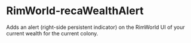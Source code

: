 # RimWorld-recaWealthAlert

Adds an alert (right-side persistent indicator) on the RimWorld UI of your current wealth for the current colony.
